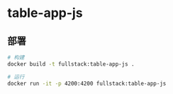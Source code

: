 # table-app-js

## 部署

```sh
# 构建
docker build -t fullstack:table-app-js .

# 运行
docker run -it -p 4200:4200 fullstack:table-app-js

```
